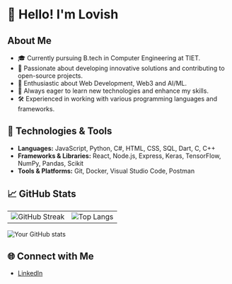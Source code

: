 # 👋 Hello! I'm Lovish

## About Me
- 🎓 Currently pursuing B.tech in Computer Engineering at TIET.
- 💼 Passionate about developing innovative solutions and contributing to open-source projects.
- 🚀 Enthusiastic about Web Development, Web3 and AI/ML.
- 🌱 Always eager to learn new technologies and enhance my skills.
- 🛠️ Experienced in working with various programming languages and frameworks.

## 🔧 Technologies & Tools
- **Languages:** JavaScript, Python, C#, HTML, CSS, SQL, Dart, C, C++
- **Frameworks & Libraries:** React, Node.js, Express, Keras, TensorFlow, NumPy, Pandas, Scikit
- **Tools & Platforms:** Git, Docker, Visual Studio Code, Postman

## 📈 GitHub Stats
<table>
  <tr>
    <td><img src="https://streak-stats.demolab.com/?user=NotLovishGarg&count_private=true&theme=react&border_radius=10" alt="GitHub Streak"/></td>
    <td><img src="https://github-readme-stats.vercel.app/api/top-langs/?username=NotLovishGarg&layout=compact&theme=radical" alt="Top Langs"/></td>
  </tr>
</table>

![Your GitHub stats](https://github-readme-stats.vercel.app/api?username=NotLovishGarg&show_icons=true&theme=radical)

## 🌐 Connect with Me
- [LinkedIn](https://www.linkedin.com/in/lgarg1) 
